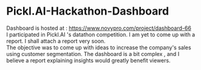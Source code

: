 # Pickl.AI-Hackathon-Dashboard

Dashboard is hosted at : https://www.novypro.com/project/dashboard-66  
I participated in Pickl.AI 's datathon competition. I am yet to come up with a report. I shall attach a report very soon.   
The objective was to come up with ideas to increase the company's sales using customer segmentation. The dashboard is a bit complex , and I believe a report explaining insights would greatly benefit viewers.  
